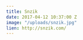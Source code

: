 ```yaml
---
title: Snzik
date: 2017-04-12 10:37:00 Z
image: "/uploads/snzik.jpg"
lien: http://snzik.com/
---
```


